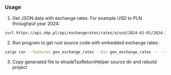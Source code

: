 ### Usage
1. Get JSON data with exchange rates. For example USD to PLN throughput year 2024:
```bash
curl https://api.nbp.pl/api/exchangerates/rates/a/usd/2024-01-01/2024-10-31/ > myexchangerates.json
```
2. Run program to get rust source code with embedded exchange rates:
```bash
cargo run --features gen_exchange_rates --bin gen_exchange_rates -- --input myexchangerates.json > myexchange_rates.rs
```
3. Copy generated file to etradeTaxReturnHelper source dir and rebuild project

